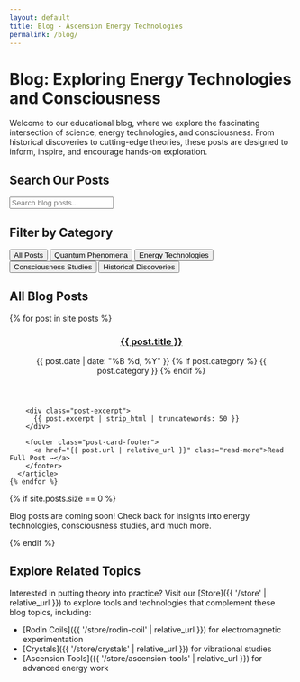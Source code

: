 ```yaml
---
layout: default
title: Blog - Ascension Energy Technologies
permalink: /blog/
---
```


<div class="blog-header">
  <h1>Blog: Exploring Energy Technologies and Consciousness</h1>
  
  <div class="blog-intro">
    <p>Welcome to our educational blog, where we explore the fascinating intersection of science, energy technologies, and consciousness. From historical discoveries to cutting-edge theories, these posts are designed to inform, inspire, and encourage hands-on exploration.</p>
  </div>
</div>

<section class="blog-controls">
  <h2>Search Our Posts</h2>
  <div class="search-container">
    <input type="text" id="search-input" placeholder="Search blog posts..." aria-label="Search blog posts">
    <div id="search-results" role="region" aria-live="polite"></div>
  </div>

  <h2>Filter by Category</h2>
  <div class="category-filter" role="group" aria-label="Filter posts by category">
    <button class="filter-btn active" data-category="all" aria-pressed="true">All Posts</button>
    <button class="filter-btn" data-category="Quantum Phenomena" aria-pressed="false">Quantum Phenomena</button>
    <button class="filter-btn" data-category="Energy Technologies" aria-pressed="false">Energy Technologies</button>
    <button class="filter-btn" data-category="Consciousness Studies" aria-pressed="false">Consciousness Studies</button>
    <button class="filter-btn" data-category="Historical Discoveries" aria-pressed="false">Historical Discoveries</button>
  </div>
</section>

<section class="blog-posts">
  <h2>All Blog Posts</h2>
  
  <div class="posts-grid" role="main">
    {% for post in site.posts %}
      <article class="post-card" data-category="{{ post.category }}">
        <header class="post-card-header">
          <h3><a href="{{ post.url | relative_url }}">{{ post.title }}</a></h3>
          <div class="post-meta">
            <time datetime="{{ post.date | date_to_xmlschema }}">{{ post.date | date: "%B %d, %Y" }}</time>
            {% if post.category %}
              <span class="post-category">{{ post.category }}</span>
            {% endif %}
          </div>
        </header>

        <div class="post-excerpt">
          {{ post.excerpt | strip_html | truncatewords: 50 }}
        </div>
        
        <footer class="post-card-footer">
          <a href="{{ post.url | relative_url }}" class="read-more">Read Full Post →</a>
        </footer>
      </article>
    {% endfor %}
  </div>

  {% if site.posts.size == 0 %}
  <div class="no-posts">
    <p>Blog posts are coming soon! Check back for insights into energy technologies, consciousness studies, and much more.</p>
  </div>
  {% endif %}
</section>

## Explore Related Topics

Interested in putting theory into practice? Visit our [Store]({{ '/store' | relative_url }}) to explore tools and technologies that complement these blog topics, including:

- [Rodin Coils]({{ '/store/rodin-coil' | relative_url }}) for electromagnetic experimentation
- [Crystals]({{ '/store/crystals' | relative_url }}) for vibrational studies  
- [Ascension Tools]({{ '/store/ascension-tools' | relative_url }}) for advanced energy work

<script src="{{ '/assets/js/search.js' | relative_url }}"></script>
<script src="{{ '/assets/js/filter.js' | relative_url }}"></script>
